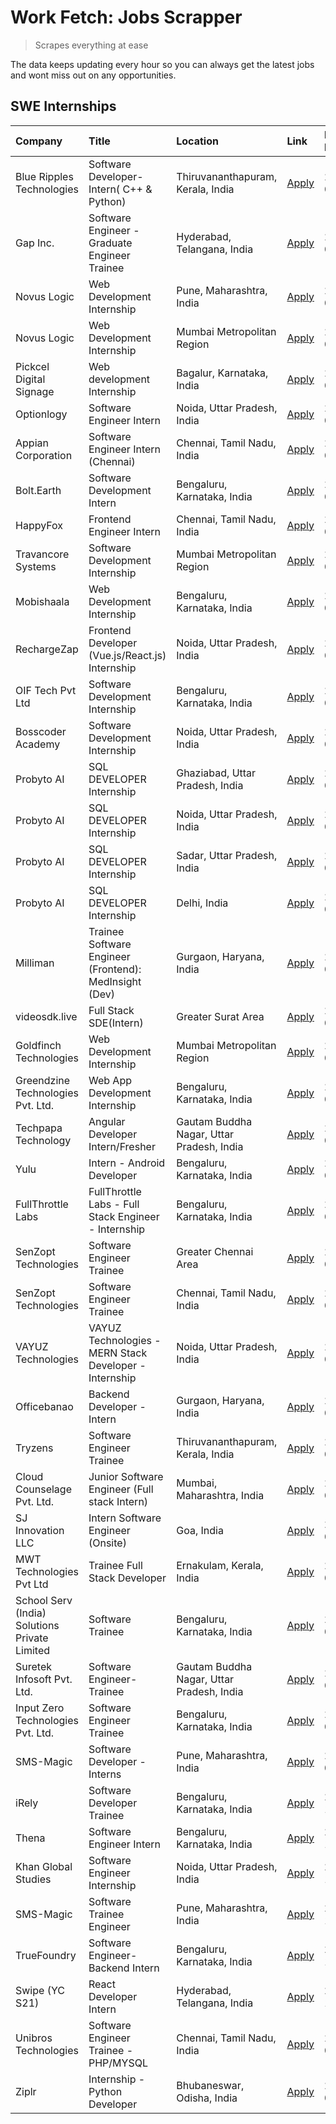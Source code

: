 # Work Fetch: Jobs Scrapper
> Scrapes everything at ease

The data keeps updating every hour so you can always get the latest jobs and wont miss out on any opportunities.

## SWE Internships
<!--START_SECTION:workfetch-->
| Company                                       | Title                                                  | Location                                  | Link                                                                                                                                                                                                                                                                         | Date Posted   |
|:----------------------------------------------|:-------------------------------------------------------|:------------------------------------------|:-----------------------------------------------------------------------------------------------------------------------------------------------------------------------------------------------------------------------------------------------------------------------------|:--------------|
| Blue Ripples Technologies                     | Software Developer- Intern( C++ & Python)              | Thiruvananthapuram, Kerala, India         | [Apply](https://in.linkedin.com/jobs/view/software-developer-intern-c%2B%2B-python-at-blue-ripples-technologies-3855594494?position=59&pageNum=0&refId=YIWdZFdjg55Aov8Z8PViDg%3D%3D&trackingId=AuceKsNOp891%2FEsMmVE%2Fvg%3D%3D&trk=public_jobs_jserp-result_search-card)    | 2024-03-14    |
| Gap Inc.                                      | Software Engineer - Graduate Engineer Trainee          | Hyderabad, Telangana, India               | [Apply](https://in.linkedin.com/jobs/view/software-engineer-graduate-engineer-trainee-at-gap-inc-3853818960?position=25&pageNum=0&refId=YIWdZFdjg55Aov8Z8PViDg%3D%3D&trackingId=rwx%2BP0E2HrLReXUAc42kTg%3D%3D&trk=public_jobs_jserp-result_search-card)                     | 2024-03-12    |
| Novus Logic                                   | Web Development Internship                             | Pune, Maharashtra, India                  | [Apply](https://in.linkedin.com/jobs/view/web-development-internship-at-novus-logic-3850815684?position=40&pageNum=0&refId=YIWdZFdjg55Aov8Z8PViDg%3D%3D&trackingId=LRLPS%2Fzlx9Td78MFTXiZNw%3D%3D&trk=public_jobs_jserp-result_search-card)                                  | 2024-03-08    |
| Novus Logic                                   | Web Development Internship                             | Mumbai Metropolitan Region                | [Apply](https://in.linkedin.com/jobs/view/web-development-internship-at-novus-logic-3850818621?position=41&pageNum=0&refId=YIWdZFdjg55Aov8Z8PViDg%3D%3D&trackingId=uqfUT%2BHCuOk0Ye6cIWj3fg%3D%3D&trk=public_jobs_jserp-result_search-card)                                  | 2024-03-08    |
| Pickcel Digital Signage                       | Web development Internship                             | Bagalur, Karnataka, India                 | [Apply](https://in.linkedin.com/jobs/view/web-development-internship-at-pickcel-digital-signage-3849506118?position=45&pageNum=0&refId=YIWdZFdjg55Aov8Z8PViDg%3D%3D&trackingId=Fh0Gzedz8mXCg%2F8%2Bkxx1zg%3D%3D&trk=public_jobs_jserp-result_search-card)                    | 2024-03-08    |
| Optionlogy                                    | Software Engineer Intern                               | Noida, Uttar Pradesh, India               | [Apply](https://in.linkedin.com/jobs/view/software-engineer-intern-at-optionlogy-3845429997?position=56&pageNum=0&refId=YIWdZFdjg55Aov8Z8PViDg%3D%3D&trackingId=bXLeirhFzKPh1%2FlObdLs3A%3D%3D&trk=public_jobs_jserp-result_search-card)                                     | 2024-03-08    |
| Appian Corporation                            | Software Engineer Intern (Chennai)                     | Chennai, Tamil Nadu, India                | [Apply](https://in.linkedin.com/jobs/view/software-engineer-intern-chennai-at-appian-corporation-3848335036?position=3&pageNum=0&refId=YIWdZFdjg55Aov8Z8PViDg%3D%3D&trackingId=6Q84CH4dVfjSiUbK9fNtSg%3D%3D&trk=public_jobs_jserp-result_search-card)                        | 2024-03-07    |
| Bolt.Earth                                    | Software Development Intern                            | Bengaluru, Karnataka, India               | [Apply](https://in.linkedin.com/jobs/view/software-development-intern-at-bolt-earth-3849437038?position=19&pageNum=0&refId=YIWdZFdjg55Aov8Z8PViDg%3D%3D&trackingId=paEGAj25udCxEDp39Iz%2BMw%3D%3D&trk=public_jobs_jserp-result_search-card)                                  | 2024-03-07    |
| HappyFox                                      | Frontend Engineer Intern                               | Chennai, Tamil Nadu, India                | [Apply](https://in.linkedin.com/jobs/view/frontend-engineer-intern-at-happyfox-3848357951?position=37&pageNum=0&refId=YIWdZFdjg55Aov8Z8PViDg%3D%3D&trackingId=hLewGk4stc90XeIP5WiL%2BQ%3D%3D&trk=public_jobs_jserp-result_search-card)                                       | 2024-03-07    |
| Travancore Systems                            | Software Development Internship                        | Mumbai Metropolitan Region                | [Apply](https://in.linkedin.com/jobs/view/software-development-internship-at-travancore-systems-3847706952?position=9&pageNum=0&refId=YIWdZFdjg55Aov8Z8PViDg%3D%3D&trackingId=GIHvU3hmhiCm18nhYN4FVQ%3D%3D&trk=public_jobs_jserp-result_search-card)                         | 2024-03-05    |
| Mobishaala                                    | Web Development Internship                             | Bengaluru, Karnataka, India               | [Apply](https://in.linkedin.com/jobs/view/web-development-internship-at-mobishaala-3847710287?position=15&pageNum=0&refId=YIWdZFdjg55Aov8Z8PViDg%3D%3D&trackingId=I5jKt5KDBgcjsmVwxhodFQ%3D%3D&trk=public_jobs_jserp-result_search-card)                                     | 2024-03-05    |
| RechargeZap                                   | Frontend Developer  (Vue.js/React.js) Internship       | Noida, Uttar Pradesh, India               | [Apply](https://in.linkedin.com/jobs/view/frontend-developer-vue-js-react-js-internship-at-rechargezap-3847708827?position=30&pageNum=0&refId=YIWdZFdjg55Aov8Z8PViDg%3D%3D&trackingId=XY9PZ2AgNm6CNeuaN9%2B%2FvA%3D%3D&trk=public_jobs_jserp-result_search-card)             | 2024-03-05    |
| OIF Tech Pvt Ltd                              | Software Development Internship                        | Bengaluru, Karnataka, India               | [Apply](https://in.linkedin.com/jobs/view/software-development-internship-at-oif-tech-pvt-ltd-3846326596?position=4&pageNum=0&refId=YIWdZFdjg55Aov8Z8PViDg%3D%3D&trackingId=aaFWsINLvENVTt%2FocAKBcg%3D%3D&trk=public_jobs_jserp-result_search-card)                         | 2024-03-04    |
| Bosscoder Academy                             | Software Development Internship                        | Noida, Uttar Pradesh, India               | [Apply](https://in.linkedin.com/jobs/view/software-development-internship-at-bosscoder-academy-3846323827?position=14&pageNum=0&refId=YIWdZFdjg55Aov8Z8PViDg%3D%3D&trackingId=wdzLg3VTwpS3ASYhzRh3JQ%3D%3D&trk=public_jobs_jserp-result_search-card)                         | 2024-03-04    |
| Probyto AI                                    | SQL DEVELOPER Internship                               | Ghaziabad, Uttar Pradesh, India           | [Apply](https://in.linkedin.com/jobs/view/sql-developer-internship-at-probyto-ai-3846327640?position=39&pageNum=0&refId=YIWdZFdjg55Aov8Z8PViDg%3D%3D&trackingId=Lmv0koYNFauscg%2BEMNox3A%3D%3D&trk=public_jobs_jserp-result_search-card)                                     | 2024-03-04    |
| Probyto AI                                    | SQL DEVELOPER Internship                               | Noida, Uttar Pradesh, India               | [Apply](https://in.linkedin.com/jobs/view/sql-developer-internship-at-probyto-ai-3846328520?position=42&pageNum=0&refId=YIWdZFdjg55Aov8Z8PViDg%3D%3D&trackingId=%2FDWdCNzR1ff%2FZGfW9BAnNQ%3D%3D&trk=public_jobs_jserp-result_search-card)                                   | 2024-03-04    |
| Probyto AI                                    | SQL DEVELOPER Internship                               | Sadar, Uttar Pradesh, India               | [Apply](https://in.linkedin.com/jobs/view/sql-developer-internship-at-probyto-ai-3846329214?position=44&pageNum=0&refId=YIWdZFdjg55Aov8Z8PViDg%3D%3D&trackingId=KCBzCzGLa9qE59GBmhPSgw%3D%3D&trk=public_jobs_jserp-result_search-card)                                       | 2024-03-04    |
| Probyto AI                                    | SQL DEVELOPER Internship                               | Delhi, India                              | [Apply](https://in.linkedin.com/jobs/view/sql-developer-internship-at-probyto-ai-3846324863?position=49&pageNum=0&refId=YIWdZFdjg55Aov8Z8PViDg%3D%3D&trackingId=89hzS9%2BCSNe7erzyq2oz0A%3D%3D&trk=public_jobs_jserp-result_search-card)                                     | 2024-03-04    |
| Milliman                                      | Trainee Software Engineer (Frontend): MedInsight (Dev) | Gurgaon, Haryana, India                   | [Apply](https://in.linkedin.com/jobs/view/trainee-software-engineer-frontend-medinsight-dev-at-milliman-3792874280?position=6&pageNum=0&refId=YIWdZFdjg55Aov8Z8PViDg%3D%3D&trackingId=GuVmJl%2Fm2abmy5skP3NCuA%3D%3D&trk=public_jobs_jserp-result_search-card)               | 2024-03-01    |
| videosdk.live                                 | Full Stack SDE(Intern)                                 | Greater Surat Area                        | [Apply](https://in.linkedin.com/jobs/view/full-stack-sde-intern-at-videosdk-live-3842945056?position=55&pageNum=0&refId=YIWdZFdjg55Aov8Z8PViDg%3D%3D&trackingId=2gpSXimEUVGTM%2F3kH1lBmw%3D%3D&trk=public_jobs_jserp-result_search-card)                                     | 2024-02-29    |
| Goldfinch Technologies                        | Web Development Internship                             | Mumbai Metropolitan Region                | [Apply](https://in.linkedin.com/jobs/view/web-development-internship-at-goldfinch-technologies-3837823879?position=36&pageNum=0&refId=YIWdZFdjg55Aov8Z8PViDg%3D%3D&trackingId=b%2FhWqMGf394mHu8UrHY%2FDg%3D%3D&trk=public_jobs_jserp-result_search-card)                     | 2024-02-22    |
| Greendzine Technologies Pvt. Ltd.             | Web App Development Internship                         | Bengaluru, Karnataka, India               | [Apply](https://in.linkedin.com/jobs/view/web-app-development-internship-at-greendzine-technologies-pvt-ltd-3837824456?position=57&pageNum=0&refId=YIWdZFdjg55Aov8Z8PViDg%3D%3D&trackingId=YHGo5IvafEIGI7WBIF8doA%3D%3D&trk=public_jobs_jserp-result_search-card)            | 2024-02-22    |
| Techpapa Technology                           | Angular Developer Intern/Fresher                       | Gautam Buddha Nagar, Uttar Pradesh, India | [Apply](https://in.linkedin.com/jobs/view/angular-developer-intern-fresher-at-techpapa-technology-3834305862?position=51&pageNum=0&refId=YIWdZFdjg55Aov8Z8PViDg%3D%3D&trackingId=%2B02hnLgn6bP4JZH73ijP%2Fw%3D%3D&trk=public_jobs_jserp-result_search-card)                  | 2024-02-20    |
| Yulu                                          | Intern - Android Developer                             | Bengaluru, Karnataka, India               | [Apply](https://in.linkedin.com/jobs/view/intern-android-developer-at-yulu-3834459982?position=47&pageNum=0&refId=YIWdZFdjg55Aov8Z8PViDg%3D%3D&trackingId=T5zHSuQDUpB6e3ZFxkQP0Q%3D%3D&trk=public_jobs_jserp-result_search-card)                                             | 2024-02-19    |
| FullThrottle Labs                             | FullThrottle Labs - Full Stack Engineer - Internship   | Bengaluru, Karnataka, India               | [Apply](https://in.linkedin.com/jobs/view/fullthrottle-labs-full-stack-engineer-internship-at-fullthrottle-labs-3829636016?position=50&pageNum=0&refId=YIWdZFdjg55Aov8Z8PViDg%3D%3D&trackingId=bGxOiSU32NPJ3aegVT14pg%3D%3D&trk=public_jobs_jserp-result_search-card)        | 2024-02-17    |
| SenZopt Technologies                          | Software Engineer Trainee                              | Greater Chennai Area                      | [Apply](https://in.linkedin.com/jobs/view/software-engineer-trainee-at-senzopt-technologies-3827688781?position=32&pageNum=0&refId=YIWdZFdjg55Aov8Z8PViDg%3D%3D&trackingId=IEtavwBRgddwopph9N4mLQ%3D%3D&trk=public_jobs_jserp-result_search-card)                            | 2024-02-12    |
| SenZopt Technologies                          | Software Engineer Trainee                              | Chennai, Tamil Nadu, India                | [Apply](https://in.linkedin.com/jobs/view/software-engineer-trainee-at-senzopt-technologies-3827686880?position=46&pageNum=0&refId=YIWdZFdjg55Aov8Z8PViDg%3D%3D&trackingId=4NcpfdURFYuuIjwHNtr6UQ%3D%3D&trk=public_jobs_jserp-result_search-card)                            | 2024-02-12    |
| VAYUZ Technologies                            | VAYUZ Technologies - MERN Stack Developer - Internship | Noida, Uttar Pradesh, India               | [Apply](https://in.linkedin.com/jobs/view/vayuz-technologies-mern-stack-developer-internship-at-vayuz-technologies-3822619356?position=52&pageNum=0&refId=YIWdZFdjg55Aov8Z8PViDg%3D%3D&trackingId=%2BXWjbuRnbtPK06mwla7F%2Fg%3D%3D&trk=public_jobs_jserp-result_search-card) | 2024-02-10    |
| Officebanao                                   | Backend Developer - Intern                             | Gurgaon, Haryana, India                   | [Apply](https://in.linkedin.com/jobs/view/backend-developer-intern-at-officebanao-3814263731?position=23&pageNum=0&refId=YIWdZFdjg55Aov8Z8PViDg%3D%3D&trackingId=Ig0YLV9N8bA3PQGX5v657A%3D%3D&trk=public_jobs_jserp-result_search-card)                                      | 2024-01-31    |
| Tryzens                                       | Software Engineer Trainee                              | Thiruvananthapuram, Kerala, India         | [Apply](https://in.linkedin.com/jobs/view/software-engineer-trainee-at-tryzens-3809363491?position=33&pageNum=0&refId=YIWdZFdjg55Aov8Z8PViDg%3D%3D&trackingId=jUFhEpY5scb6Jt1WiSFd1Q%3D%3D&trk=public_jobs_jserp-result_search-card)                                         | 2024-01-18    |
| Cloud Counselage Pvt. Ltd.                    | Junior Software Engineer (Full stack Intern)           | Mumbai, Maharashtra, India                | [Apply](https://in.linkedin.com/jobs/view/junior-software-engineer-full-stack-intern-at-cloud-counselage-pvt-ltd-3803132814?position=24&pageNum=0&refId=YIWdZFdjg55Aov8Z8PViDg%3D%3D&trackingId=XtBk4CHcnWE0ZloZ2C7FRA%3D%3D&trk=public_jobs_jserp-result_search-card)       | 2024-01-11    |
| SJ Innovation LLC                             | Intern Software Engineer (Onsite)                      | Goa, India                                | [Apply](https://in.linkedin.com/jobs/view/intern-software-engineer-onsite-at-sj-innovation-llc-3799959011?position=34&pageNum=0&refId=YIWdZFdjg55Aov8Z8PViDg%3D%3D&trackingId=CYY58gx2LYM%2BnzTfuoKg%2Fg%3D%3D&trk=public_jobs_jserp-result_search-card)                     | 2024-01-11    |
| MWT Technologies Pvt Ltd                      | Trainee Full Stack Developer                           | Ernakulam, Kerala, India                  | [Apply](https://in.linkedin.com/jobs/view/trainee-full-stack-developer-at-mwt-technologies-pvt-ltd-3800921715?position=7&pageNum=0&refId=YIWdZFdjg55Aov8Z8PViDg%3D%3D&trackingId=uvuRRcLcx9TcX%2FG1hPBxuw%3D%3D&trk=public_jobs_jserp-result_search-card)                    | 2024-01-09    |
| School Serv (India) Solutions Private Limited | Software Trainee                                       | Bengaluru, Karnataka, India               | [Apply](https://in.linkedin.com/jobs/view/software-trainee-at-school-serv-india-solutions-private-limited-3800935439?position=17&pageNum=0&refId=YIWdZFdjg55Aov8Z8PViDg%3D%3D&trackingId=nqeFVuN4x78VATWRfk9TwA%3D%3D&trk=public_jobs_jserp-result_search-card)              | 2024-01-09    |
| Suretek Infosoft Pvt. Ltd.                    | Software Engineer-Trainee                              | Gautam Buddha Nagar, Uttar Pradesh, India | [Apply](https://in.linkedin.com/jobs/view/software-engineer-trainee-at-suretek-infosoft-pvt-ltd-3800934643?position=20&pageNum=0&refId=YIWdZFdjg55Aov8Z8PViDg%3D%3D&trackingId=ESINn7GhCcCc0C5Jhj3EZQ%3D%3D&trk=public_jobs_jserp-result_search-card)                        | 2024-01-09    |
| Input Zero Technologies Pvt. Ltd.             | Software Engineer Trainee                              | Bengaluru, Karnataka, India               | [Apply](https://in.linkedin.com/jobs/view/software-engineer-trainee-at-input-zero-technologies-pvt-ltd-3800927643?position=29&pageNum=0&refId=YIWdZFdjg55Aov8Z8PViDg%3D%3D&trackingId=NvxDqWOOi0IWblBml5ilJA%3D%3D&trk=public_jobs_jserp-result_search-card)                 | 2024-01-09    |
| SMS-Magic                                     | Software Developer -Interns                            | Pune, Maharashtra, India                  | [Apply](https://in.linkedin.com/jobs/view/software-developer-interns-at-sms-magic-3799485343?position=31&pageNum=0&refId=YIWdZFdjg55Aov8Z8PViDg%3D%3D&trackingId=Lmn2%2Bh1Kp%2B1ESC0p9PFYgQ%3D%3D&trk=public_jobs_jserp-result_search-card)                                  | 2024-01-05    |
| iRely                                         | Software Developer Trainee                             | Bengaluru, Karnataka, India               | [Apply](https://in.linkedin.com/jobs/view/software-developer-trainee-at-irely-3801577534?position=12&pageNum=0&refId=YIWdZFdjg55Aov8Z8PViDg%3D%3D&trackingId=JbjyGQN3eUqqNuHG8Zl6QQ%3D%3D&trk=public_jobs_jserp-result_search-card)                                          | 2023-12-22    |
| Thena                                         | Software Engineer Intern                               | Bengaluru, Karnataka, India               | [Apply](https://in.linkedin.com/jobs/view/software-engineer-intern-at-thena-3778731751?position=13&pageNum=0&refId=YIWdZFdjg55Aov8Z8PViDg%3D%3D&trackingId=slxtrLGCbYySOknQB8x6ZQ%3D%3D&trk=public_jobs_jserp-result_search-card)                                            | 2023-12-05    |
| Khan Global Studies                           | Software Engineer Internship                           | Noida, Uttar Pradesh, India               | [Apply](https://in.linkedin.com/jobs/view/software-engineer-internship-at-khan-global-studies-3766942197?position=48&pageNum=0&refId=YIWdZFdjg55Aov8Z8PViDg%3D%3D&trackingId=Vgh3v3AZzPR9iyXnym1V5A%3D%3D&trk=public_jobs_jserp-result_search-card)                          | 2023-11-27    |
| SMS-Magic                                     | Software Trainee Engineer                              | Pune, Maharashtra, India                  | [Apply](https://in.linkedin.com/jobs/view/software-trainee-engineer-at-sms-magic-3761409781?position=27&pageNum=0&refId=YIWdZFdjg55Aov8Z8PViDg%3D%3D&trackingId=N7CSAJv1MRKZsJ35OsfElw%3D%3D&trk=public_jobs_jserp-result_search-card)                                       | 2023-11-16    |
| TrueFoundry                                   | Software Engineer-Backend Intern                       | Bengaluru, Karnataka, India               | [Apply](https://in.linkedin.com/jobs/view/software-engineer-backend-intern-at-truefoundry-3779508170?position=28&pageNum=0&refId=YIWdZFdjg55Aov8Z8PViDg%3D%3D&trackingId=yNT7PxOURl3Lk6%2BDyTz7Yw%3D%3D&trk=public_jobs_jserp-result_search-card)                            | 2023-11-10    |
| Swipe (YC S21)                                | React Developer Intern                                 | Hyderabad, Telangana, India               | [Apply](https://in.linkedin.com/jobs/view/react-developer-intern-at-swipe-yc-s21-3737600089?position=16&pageNum=0&refId=YIWdZFdjg55Aov8Z8PViDg%3D%3D&trackingId=15O0TWYbEhRviAj4AbfRMQ%3D%3D&trk=public_jobs_jserp-result_search-card)                                       | 2023-10-13    |
| Unibros Technologies                          | Software Engineer Trainee - PHP/MYSQL                  | Chennai, Tamil Nadu, India                | [Apply](https://in.linkedin.com/jobs/view/software-engineer-trainee-php-mysql-at-unibros-technologies-3656599241?position=35&pageNum=0&refId=YIWdZFdjg55Aov8Z8PViDg%3D%3D&trackingId=V6Py6SSJthyAXTrAfrKPIA%3D%3D&trk=public_jobs_jserp-result_search-card)                  | 2023-06-12    |
| Ziplr                                         | Internship - Python Developer                          | Bhubaneswar, Odisha, India                | [Apply](https://in.linkedin.com/jobs/view/internship-python-developer-at-ziplr-3645677592?position=54&pageNum=0&refId=YIWdZFdjg55Aov8Z8PViDg%3D%3D&trackingId=zo3YJpWZs5E5PLNFV4r%2FKQ%3D%3D&trk=public_jobs_jserp-result_search-card)                                       | 2023-06-02    |
<!--END_SECTION:workfetch-->
